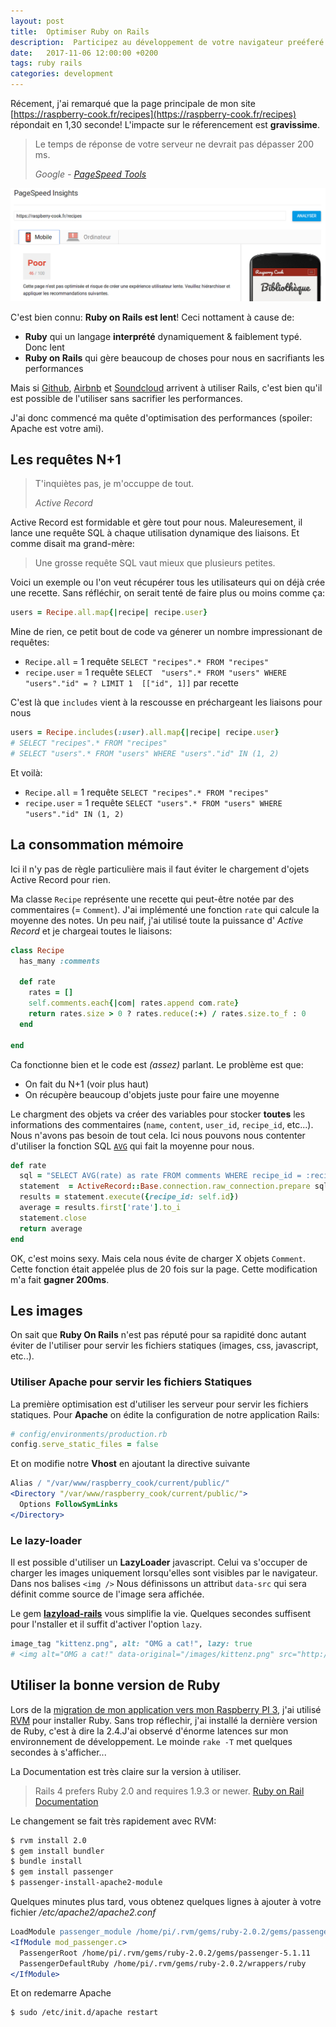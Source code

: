 ```yaml
---
layout: post
title:  Optimiser Ruby on Rails
description:  Participez au développement de votre navigateur preéferé
date:   2017-11-06 12:00:00 +0200
tags: ruby rails
categories: development
---
```


Récement, j'ai remarqué que la page principale de mon site [https://raspberry-cook.fr/recipes](https://raspberry-cook.fr/recipes) répondait en 1,30 seconde! L'impacte sur le réferencement est **gravissime**.

> Le temps de réponse de votre serveur ne devrait pas dépasser 200 ms.
> 
> *Google - [PageSpeed Tools](https://developers.google.com/speed/pagespeed/insights/)*

![Capture d'écran de l'outil SpeedInsight de Google](/img/blog/pagespeedinsights_raspberry_cook.png)

C'est bien connu: **Ruby on Rails est lent**! Ceci nottament à cause de:

* **Ruby** qui un langage **interprété** dynamiquement & faiblement typé. Donc lent
* **Ruby on Rails** qui gère beaucoup de choses pour nous en sacrifiants les performances

Mais si [Github](https://github.com/), [Airbnb](https://airbnb.fr) et [Soundcloud](https://soundcloud.com) arrivent à utiliser Rails, c'est bien qu'il est possible de l'utiliser sans sacrifier les performances.

J'ai donc commencé ma quête d'optimisation des performances (spoiler: Apache est votre ami).


## Les requêtes N+1

> T'inquiètes pas, je m'occuppe de tout.
> 
> *Active Record*

Active Record est formidable et gère tout pour nous. Maleuresement, il lance une requête SQL à chaque utilisation dynamique des liaisons. Et comme disait ma grand-mère:

> Une grosse requête SQL vaut mieux que plusieurs petites. 

Voici un exemple ou l'on veut récupérer tous les utilisateurs qui on déjà crée une recette. Sans réfléchir, on serait tenté de faire plus ou moins comme ça:

~~~ruby
users = Recipe.all.map{|recipe| recipe.user}
~~~

Mine de rien, ce petit bout de code va génerer un nombre impressionant de requêtes:

* `Recipe.all` = 1 requête `SELECT "recipes".* FROM "recipes"`
* `recipe.user` = 1 requête `SELECT  "users".* FROM "users" WHERE "users"."id" = ? LIMIT 1  [["id", 1]]` par recette

C'est là que `includes` vient à la rescousse en préchargeant les liaisons pour nous

~~~ruby
users = Recipe.includes(:user).all.map{|recipe| recipe.user}
# SELECT "recipes".* FROM "recipes"
# SELECT "users".* FROM "users" WHERE "users"."id" IN (1, 2)
~~~

Et voilà:

* `Recipe.all` = 1 requête `SELECT "recipes".* FROM "recipes"`
* `recipe.user` = 1 requête `SELECT "users".* FROM "users" WHERE "users"."id" IN (1, 2)`

## La consommation mémoire

Ici il n'y pas de règle particulière mais il faut éviter le chargement d'ojets Active Record pour rien.


Ma classe `Recipe` représente une recette qui peut-être notée par des commentaires (= `Comment`). J'ai implémenté une fonction `rate` qui calcule la moyenne des notes.
Un peu naif, j'ai utilisé toute la puissance d' *Active Record* et je chargeai toutes le liaisons:

~~~ruby
class Recipe
  has_many :comments

  def rate
    rates = []
    self.comments.each{|com| rates.append com.rate}
    return rates.size > 0 ? rates.reduce(:+) / rates.size.to_f : 0
  end

end
~~~

Ca fonctionne bien et le code est *(assez)* parlant. Le problème est que:

* On fait du N+1 (voir plus haut)
* On récupère beaucoup d'objets juste pour faire une moyenne

Le chargment des objets va créer des variables pour stocker **toutes** les informations des commentaires (`name`, `content`, `user_id`, `recipe_id`, etc...). Nous n'avons pas besoin de tout cela. Ici nous pouvons nous contenter d'utiliser la fonction SQL [`AVG`](http://sql.sh/fonctions/agregation/avg) qui fait la moyenne pour nous.


~~~ruby
def rate
  sql = "SELECT AVG(rate) as rate FROM comments WHERE recipe_id = :recipe_id"
  statement  = ActiveRecord::Base.connection.raw_connection.prepare sql
  results = statement.execute({recipe_id: self.id})
  average = results.first['rate'].to_i
  statement.close
  return average
end
~~~


OK, c'est moins sexy. Mais cela nous évite de charger X objets `Comment`. Cette fonction était appelée plus de 20 fois sur la page. Cette modification m'a fait **gagner 200ms**.

## Les images

On sait que **Ruby On Rails** n'est pas réputé pour sa rapidité donc autant éviter de l'utiliser pour servir les fichiers statiques (images, css, javascript, etc..).

### Utiliser Apache pour servir les fichiers Statiques

La première optimisation est d'utiliser les serveur pour servir les fichiers statiques. Pour **Apache** on édite la configuration de notre application Rails:

~~~ruby
# config/environments/production.rb
config.serve_static_files = false
~~~

Et on modifie notre **Vhost** en ajoutant la directive suivante

~~~apache
Alias / "/var/www/raspberry_cook/current/public/"
<Directory "/var/www/raspberry_cook/current/public/">
  Options FollowSymLinks
</Directory>
~~~


### Le lazy-loader

Il est possible d'utiliser un **LazyLoader** javascript. Celui va s'occuper de charger les images uniquement lorsqu'elles sont visibles par le navigateur. Dans nos balises `<img />` Nous définissons un attribut `data-src` qui sera définit comme source de l'image sera affichée.

Le gem [**lazyload-rails**](https://github.com/jassa/lazyload-rails) vous simplifie la vie. Quelques secondes suffisent pour l'nstaller et il suffit d'activer l'option `lazy`.

~~~ruby
image_tag "kittenz.png", alt: "OMG a cat!", lazy: true
# <img alt="OMG a cat!" data-original="/images/kittenz.png" src="http://www.appelsiini.net/projects/lazyload/img/grey.gif">
~~~


## Utiliser la bonne version de Ruby

Lors de la [migration de mon application vers mon Raspberry PI 3](http://rousseau-alexandre.fr/development/2017/09/22/Migrer-une-application-Rails-vers-MariaDB.html), j'ai utilisé [RVM](https://rvm.io/) pour installer Ruby. Sans trop réflechir, j'ai installé la dernière version de Ruby, c'est à dire la 2.4.J'ai observé d'énorme latences sur mon environnement de développement. Le moinde `rake -T` met quelques secondes à s'afficher...

La Documentation est très claire sur la version à utiliser.

> Rails 4 prefers Ruby 2.0 and requires 1.9.3 or newer. [Ruby on Rail Documentation](http://guides.rubyonrails.org/upgrading_ruby_on_rails.html#ruby-versions)

Le changement se fait très rapidement avec RVM:

~~~bash
$ rvm install 2.0
$ gem install bundler
$ bundle install
$ gem install passenger
$ passenger-install-apache2-module
~~~

Quelques minutes plus tard, vous obtenez quelques lignes à ajouter à votre fichier _/etc/apache2/apache2.conf_

~~~apache
LoadModule passenger_module /home/pi/.rvm/gems/ruby-2.0.2/gems/passenger-5.1.11/buildout/apache2/mod_passenger.so
<IfModule mod_passenger.c>
  PassengerRoot /home/pi/.rvm/gems/ruby-2.0.2/gems/passenger-5.1.11
  PassengerDefaultRuby /home/pi/.rvm/gems/ruby-2.0.2/wrappers/ruby
</IfModule>
~~~

Et on redemarre Apache

~~~bash
$ sudo /etc/init.d/apache restart
~~~